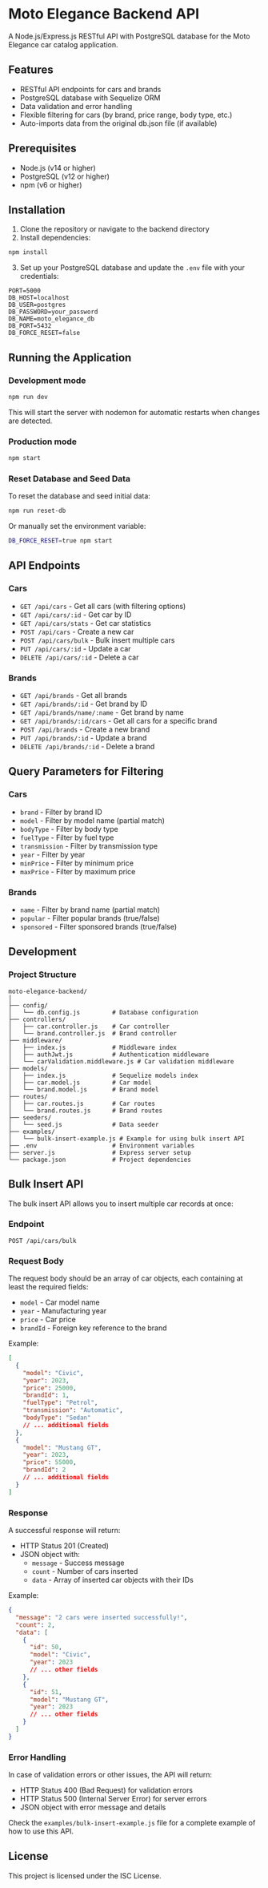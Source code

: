 # Moto Elegance Backend API

A Node.js/Express.js RESTful API with PostgreSQL database for the Moto Elegance car catalog application.

## Features

- RESTful API endpoints for cars and brands
- PostgreSQL database with Sequelize ORM
- Data validation and error handling
- Flexible filtering for cars (by brand, price range, body type, etc.)
- Auto-imports data from the original db.json file (if available)

## Prerequisites

- Node.js (v14 or higher)
- PostgreSQL (v12 or higher)
- npm (v6 or higher)

## Installation

1. Clone the repository or navigate to the backend directory
2. Install dependencies:

```bash
npm install
```

3. Set up your PostgreSQL database and update the `.env` file with your credentials:

```
PORT=5000
DB_HOST=localhost
DB_USER=postgres
DB_PASSWORD=your_password
DB_NAME=moto_elegance_db
DB_PORT=5432
DB_FORCE_RESET=false
```

## Running the Application

### Development mode

```bash
npm run dev
```

This will start the server with nodemon for automatic restarts when changes are detected.

### Production mode

```bash
npm start
```

### Reset Database and Seed Data

To reset the database and seed initial data:

```bash
npm run reset-db
```

Or manually set the environment variable:

```bash
DB_FORCE_RESET=true npm start
```

## API Endpoints

### Cars

- `GET /api/cars` - Get all cars (with filtering options)
- `GET /api/cars/:id` - Get car by ID
- `GET /api/cars/stats` - Get car statistics
- `POST /api/cars` - Create a new car
- `POST /api/cars/bulk` - Bulk insert multiple cars
- `PUT /api/cars/:id` - Update a car
- `DELETE /api/cars/:id` - Delete a car

### Brands

- `GET /api/brands` - Get all brands
- `GET /api/brands/:id` - Get brand by ID
- `GET /api/brands/name/:name` - Get brand by name
- `GET /api/brands/:id/cars` - Get all cars for a specific brand
- `POST /api/brands` - Create a new brand
- `PUT /api/brands/:id` - Update a brand
- `DELETE /api/brands/:id` - Delete a brand

## Query Parameters for Filtering

### Cars

- `brand` - Filter by brand ID
- `model` - Filter by model name (partial match)
- `bodyType` - Filter by body type
- `fuelType` - Filter by fuel type
- `transmission` - Filter by transmission type
- `year` - Filter by year
- `minPrice` - Filter by minimum price
- `maxPrice` - Filter by maximum price

### Brands

- `name` - Filter by brand name (partial match)
- `popular` - Filter popular brands (true/false)
- `sponsored` - Filter sponsored brands (true/false)

## Development

### Project Structure

```
moto-elegance-backend/
│
├── config/
│   └── db.config.js         # Database configuration
├── controllers/
│   ├── car.controller.js    # Car controller
│   └── brand.controller.js  # Brand controller
├── middleware/
│   ├── index.js             # Middleware index
│   ├── authJwt.js           # Authentication middleware
│   └── carValidation.middleware.js # Car validation middleware
├── models/
│   ├── index.js             # Sequelize models index
│   ├── car.model.js         # Car model
│   └── brand.model.js       # Brand model
├── routes/
│   ├── car.routes.js        # Car routes
│   └── brand.routes.js      # Brand routes
├── seeders/
│   └── seed.js              # Data seeder
├── examples/
│   └── bulk-insert-example.js # Example for using bulk insert API
├── .env                     # Environment variables
├── server.js                # Express server setup
└── package.json             # Project dependencies
```

## Bulk Insert API

The bulk insert API allows you to insert multiple car records at once:

### Endpoint

```
POST /api/cars/bulk
```

### Request Body

The request body should be an array of car objects, each containing at least the required fields:

- `model` - Car model name
- `year` - Manufacturing year
- `price` - Car price
- `brandId` - Foreign key reference to the brand

Example:

```json
[
  {
    "model": "Civic",
    "year": 2023,
    "price": 25000,
    "brandId": 1,
    "fuelType": "Petrol",
    "transmission": "Automatic",
    "bodyType": "Sedan"
    // ... additional fields
  },
  {
    "model": "Mustang GT",
    "year": 2023,
    "price": 55000,
    "brandId": 2
    // ... additional fields
  }
]
```

### Response

A successful response will return:

- HTTP Status 201 (Created)
- JSON object with:
  - `message` - Success message
  - `count` - Number of cars inserted
  - `data` - Array of inserted car objects with their IDs

Example:

```json
{
  "message": "2 cars were inserted successfully!",
  "count": 2,
  "data": [
    {
      "id": 50,
      "model": "Civic",
      "year": 2023
      // ... other fields
    },
    {
      "id": 51,
      "model": "Mustang GT",
      "year": 2023
      // ... other fields
    }
  ]
}
```

### Error Handling

In case of validation errors or other issues, the API will return:

- HTTP Status 400 (Bad Request) for validation errors
- HTTP Status 500 (Internal Server Error) for server errors
- JSON object with error message and details

Check the `examples/bulk-insert-example.js` file for a complete example of how to use this API.

## License

This project is licensed under the ISC License.

